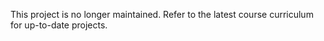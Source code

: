 This project is no longer maintained. Refer to the latest course curriculum for up-to-date projects.
